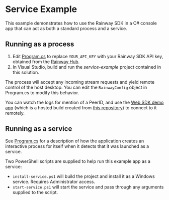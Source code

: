# Service Example

This example demonstrates how to use the Rainway SDK in a C# console app that can act as both a standard process and a service.

## Running as a process
1. Edit [Program.cs](Program.cs) to replace `YOUR_API_KEY` with your Rainway SDK API key, obtained from the [Rainway Hub](https://hub.rainway.com/).
2. In Visual Studio, build and run the _service-example_ project contained in this solution.

The process will accept any incoming stream requests and yield remote control of the host desktop. You can edit the `RainwayConfig` object in Program.cs to modify this behavior.

You can watch the logs for mention of a PeerID, and use the [Web SDK demo app](https://sdk-builds.rainway.com/demos/web/) (which is a hosted build created from [this repository](https://github.com/RainwayApp/rainway-sdk-web-demo)) to connect to it remotely.

## Running as a service
See [Program.cs](Program.cs#L11) for a description of how the application creates an interactive process for itself when it detects that it was launched as a service.

Two PowerShell scripts are supplied to help run this example app as a service:

- `install-service.ps1` will build the project and install it as a Windows service. Requires Administrator access.
- `start-service.ps1` will start the service and pass through any arguments supplied to the script.

